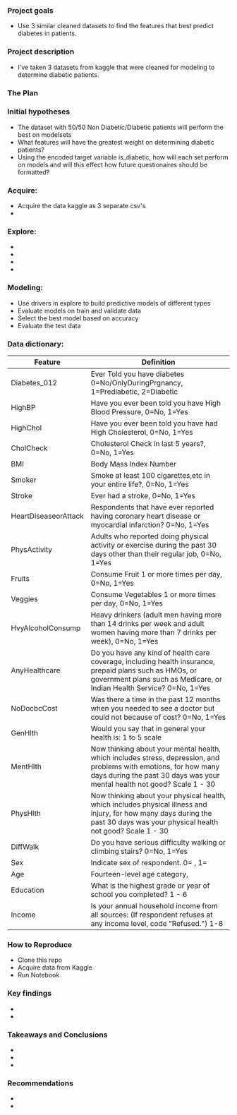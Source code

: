 ### Project goals

- Use 3 similar cleaned datasets to find the features that best predict diabetes in patients. 


### Project description

- I've taken 3 datasets from kaggle that were cleaned for modeling to determine diabetic patients.  

### The Plan 

### Initial hypotheses

- The dataset with 50/50 Non Diabetic/Diabetic patients will perform the best on modelsets
- What features will have the greatest weight on determining diabetic patients?
- Using the encoded target variable is_diabetic, how will each set perform on models and will this effect how future questionaires should be formatted?

### Acquire: 
- Acquire the data kaggle as 3 separate csv's
- 

### Explore: 
- 
- 
- 
- 

### Modeling: 
- Use drivers in explore to build predictive models of different types
- Evaluate models on train and validate data
- Select the best model based on accuracy
- Evaluate the test data


### Data dictionary:

| Feature | Definition |
|--------|-----------|
|Diabetes_012| Ever Told you have diabetes 0=No/OnlyDuringPrgnancy, 1=Prediabetic, 2=Diabetic|
|HighBP| Have you ever been told you have High Blood Pressure, 0=No, 1=Yes|
|HighChol| Have you ever been told you have had High Cholesterol, 0=No, 1=Yes|
|CholCheck| Cholesterol Check in last 5 years?, 0=No, 1=Yes|
|BMI| Body Mass Index Number|
|Smoker| Smoke at least 100 cigarettes,etc in your entire life?, 0=No, 1=Yes|
|Stroke| Ever had a stroke, 0=No, 1=Yes|
|HeartDiseaseorAttack| Respondents that have ever reported having coronary heart disease or myocardial infarction? 0=No, 1=Yes|
|PhysActivity| Adults who reported doing physical activity or exercise during the past 30 days other than their regular job, 0=No, 1=Yes|
|Fruits| Consume Fruit 1 or more times per day, 0=No, 1=Yes|
|Veggies| Consume Vegetables 1 or more times per day, 0=No, 1=Yes|
|HvyAlcoholConsump| Heavy drinkers (adult men having more than 14 drinks per week and adult women having more than 7 drinks per week), 0=No, 1=Yes|
|AnyHealthcare| Do you have any kind of health care coverage, including health insurance, prepaid plans such as HMOs, or government plans such as Medicare, or Indian Health Service? 0=No, 1=Yes|
|NoDocbcCost| Was there a time in the past 12 months when you needed to see a doctor but could not because of cost? 0=No, 1=Yes|
|GenHlth| Would you say that in general your health is: 1 to 5 scale|
|MentHlth| Now thinking about your mental health, which includes stress, depression, and problems with emotions, for how many days during the past 30 days was your mental health not good? Scale 1 - 30|
|PhysHlth| Now thinking about your physical health, which includes physical illness and injury, for how many days during the past 30 days was your physical health not good? Scale 1 - 30|
|DiffWalk| Do you have serious difficulty walking or climbing stairs? 0=No, 1=Yes|
|Sex| Indicate sex of respondent. 0= , 1= |
|Age| Fourteen-level age category, |
|Education| What is the highest grade or year of school you completed? 1 - 6|
|Income| Is your annual household income from all sources: (If respondent refuses at any income level, code "Refused.") 1-8|

### How to Reproduce
- Clone this repo
- Acquire data from Kaggle
- Run Notebook

### Key findings 
- 
- 

### Takeaways and Conclusions
- 
- 

- 
### Recommendations
- 
- 